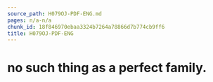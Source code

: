 ```yaml
---
source_path: H079OJ-PDF-ENG.md
pages: n/a-n/a
chunk_id: 18f846970ebaa3324b7264a78866d7b774cb9ff6
title: H079OJ-PDF-ENG
---
```

# no such thing as a perfect family.
